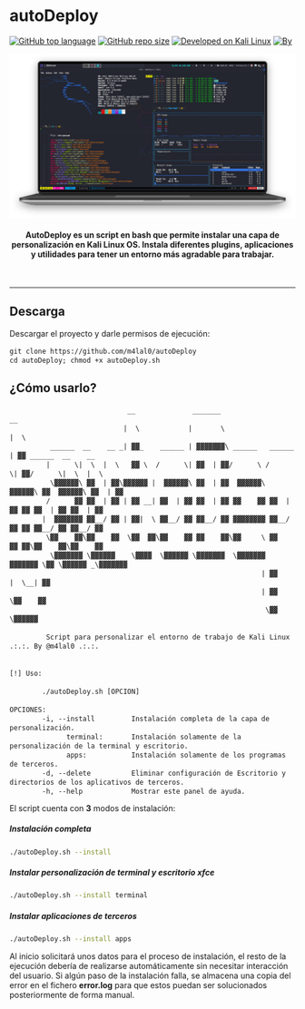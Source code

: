 # autoDeploy

[![GitHub top language](https://img.shields.io/github/languages/top/m4lal0/autoDeploy?logo=gnu-bash&style=for-the-badge)](#)
[![GitHub repo size](https://img.shields.io/github/repo-size/m4lal0/autoDeploy?logo=webpack&style=for-the-badge)](#)
[![Developed on Kali Linux](https://img.shields.io/badge/Developed_on-Kali_Linux-purple?style=for-the-badge&logo=kali-linux)](#)
[![By](https://img.shields.io/badge/By-m4lal0-green?style=for-the-badge&logo=github)](#)

![autoDeploy](./images/autodeploy.png)

<h4 align="center">AutoDeploy es un script en bash que permite instalar una capa de personalización en Kali Linux OS. Instala diferentes plugins, aplicaciones y utilidades para tener un entorno más agradable para trabajar.</h4><br>

---

## Descarga

Descargar el proyecto y darle permisos de ejecución:

```
git clone https://github.com/m4lal0/autoDeploy
cd autoDeploy; chmod +x autoDeploy.sh
```

## ¿Cómo usarlo?

```
                             __              _______                    __                   
                            |  \            |       \                  |  \                  
          ______  __    __ _| ▓▓_    ______ | ▓▓▓▓▓▓▓\ ______   ______ | ▓▓ ______  __    __ 
         |      \|  \  |  \   ▓▓ \  /      \| ▓▓  | ▓▓/      \ /      \| ▓▓/      \|  \  |  \
          \▓▓▓▓▓▓\ ▓▓  | ▓▓\▓▓▓▓▓▓ |  ▓▓▓▓▓▓\ ▓▓  | ▓▓  ▓▓▓▓▓▓\  ▓▓▓▓▓▓\ ▓▓  ▓▓▓▓▓▓\ ▓▓  | ▓▓
         /      ▓▓ ▓▓  | ▓▓ | ▓▓ __| ▓▓  | ▓▓ ▓▓  | ▓▓ ▓▓    ▓▓ ▓▓  | ▓▓ ▓▓ ▓▓  | ▓▓ ▓▓  | ▓▓
        |  ▓▓▓▓▓▓▓ ▓▓__/ ▓▓ | ▓▓|  \ ▓▓__/ ▓▓ ▓▓__/ ▓▓ ▓▓▓▓▓▓▓▓ ▓▓__/ ▓▓ ▓▓ ▓▓__/ ▓▓ ▓▓__/ ▓▓
         \▓▓    ▓▓\▓▓    ▓▓  \▓▓  ▓▓\▓▓    ▓▓ ▓▓    ▓▓\▓▓     \ ▓▓    ▓▓ ▓▓\▓▓    ▓▓\▓▓    ▓▓
          \▓▓▓▓▓▓▓ \▓▓▓▓▓▓    \▓▓▓▓  \▓▓▓▓▓▓ \▓▓▓▓▓▓▓  \▓▓▓▓▓▓▓ ▓▓▓▓▓▓▓ \▓▓ \▓▓▓▓▓▓ _\▓▓▓▓▓▓▓
                                                              | ▓▓                 |  \__| ▓▓
                                                              | ▓▓                  \▓▓    ▓▓
                                                               \▓▓                   \▓▓▓▓▓▓ 

         Script para personalizar el entorno de trabajo de Kali Linux .:.:. By @m4lal0 .:.:. 


[!] Uso:

        ./autoDeploy.sh [OPCION]

OPCIONES:
        -i, --install         Instalación completa de la capa de personalización.
              terminal:       Instalación solamente de la personalización de la terminal y escritorio.
              apps:           Instalación solamente de los programas de terceros.
        -d, --delete          Eliminar configuración de Escritorio y directorios de los aplicativos de terceros.
        -h, --help            Mostrar este panel de ayuda.
```

El script cuenta con **3** modos de instalación:
##### Instalación completa
```sh
./autoDeploy.sh --install
```
##### Instalar personalización de terminal y escritorio xfce
```sh
./autoDeploy.sh --install terminal
```
##### Instalar aplicaciones de terceros
```sh
./autoDeploy.sh --install apps
```

Al inicio solicitará unos datos para el proceso de instalación, el resto de la ejecución debería de realizarse automáticamente sin necesitar interacción del usuario. Si algún paso de la instalación falla, se almacena una copia del error en el fichero **error.log** para que estos puedan ser solucionados posteriormente de forma manual.